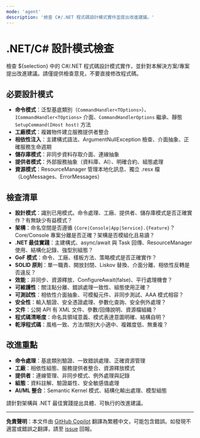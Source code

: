 ```yaml
---
mode: 'agent'
description: '檢查 C#/.NET 程式碼設計模式實作並提出改進建議。'
---
```

# .NET/C# 設計模式檢查

檢查 ${selection} 中的 C#/.NET 程式碼設計模式實作，並針對本解決方案/專案提出改進建議。請僅提供檢查意見，不要直接修改程式碼。

## 必要設計模式

- **命令模式**：泛型基底類別（`CommandHandler<TOptions>`）、`ICommandHandler<TOptions>` 介面、`CommandHandlerOptions` 繼承、靜態 `SetupCommand(IHost host)` 方法
- **工廠模式**：複雜物件建立服務提供者整合
- **相依性注入**：主建構式語法、ArgumentNullException 檢查、介面抽象、正確服務生命週期
- **儲存庫模式**：非同步資料存取介面、連線抽象
- **提供者模式**：外部服務抽象（資料庫、AI）、明確合約、組態處理
- **資源模式**：ResourceManager 管理本地化訊息、獨立 .resx 檔（LogMessages、ErrorMessages）

## 檢查清單

- **設計模式**：識別已用模式。命令處理、工廠、提供者、儲存庫模式是否正確實作？有無缺少有益模式？
- **架構**：命名空間是否遵循 `{Core|Console|App|Service}.{Feature}`？Core/Console 專案分離是否正確？架構是否模組化且易讀？
- **.NET 最佳實踐**：主建構式、async/await 與 Task 回傳、ResourceManager 使用、結構化記錄、強型別組態？
- **GoF 模式**：命令、工廠、樣板方法、策略模式是否正確實作？
- **SOLID 原則**：單一職責、開放封閉、Liskov 替換、介面分離、相依性反轉是否違反？
- **效能**：非同步、資源釋放、ConfigureAwait(false)、平行處理機會？
- **可維護性**：關注點分離、錯誤處理一致性、組態使用正確？
- **可測試性**：相依性介面抽象、可模擬元件、非同步測試、AAA 模式相容？
- **安全性**：輸入驗證、安全憑證處理、參數化查詢、安全例外處理？
- **文件**：公開 API 有 XML 文件、參數/回傳說明、資源檔組織？
- **程式碼清晰度**：命名具領域意義、模式表達意圖明確、結構自明？
- **乾淨程式碼**：風格一致、方法/類別大小適中、複雜度低、無重複？

## 改進重點

- **命令處理**：基底類別驗證、一致錯誤處理、正確資源管理
- **工廠**：相依性組態、服務提供者整合、資源釋放模式
- **提供者**：連線管理、非同步模式、例外處理與記錄
- **組態**：資料註解、驗證屬性、安全敏感值處理
- **AI/ML 整合**：Semantic Kernel 模式、結構化輸出處理、模型組態

請針對架構與 .NET 最佳實踐提出具體、可執行的改進建議。

---

**免責聲明**：本文件由 [GitHub Copilot](https://docs.github.com/copilot/about-github-copilot/what-is-github-copilot) 翻譯為繁體中文，可能包含錯誤。如發現不適當或錯誤之翻譯，請至 [issue](../../issues) 回報。
